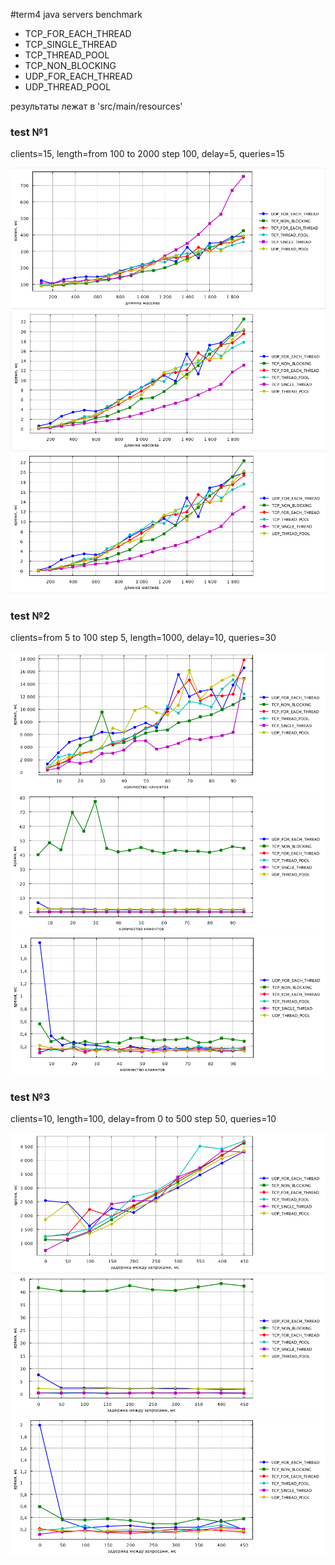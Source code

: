 #term4 java servers benchmark

* TCP_FOR_EACH_THREAD
* TCP_SINGLE_THREAD
* TCP_THREAD_POOL
* TCP_NON_BLOCKING
* UDP_FOR_EACH_THREAD
* UDP_THREAD_POOL

результаты лежат в 'src/main/resources'

### test №1
clients=15,
length=from 100 to 2000 step 100,
delay=5,
queries=15

![Граффик](src/main/resources/length/client_working_time.png "Граффик") <br />
![Граффик](src/main/resources/length/client_handling_time.png "Граффик") <br />
![Граффик](src/main/resources/length/request_handling_time.png "Граффик") <br />

### test №2
clients=from 5 to 100 step 5,
length=1000,
delay=10,
queries=30

![Граффик](src/main/resources/clients/client_working_time.png "Граффик") <br />
![Граффик](src/main/resources/clients/client_handling_time.png "Граффик") <br />
![Граффик](src/main/resources/clients/request_handling_time.png "Граффик") <br />

### test №3
clients=10,
length=100,
delay=from 0 to 500 step 50,
queries=10

![Граффик](src/main/resources/delay/client_working_time.png "Граффик") <br />
![Граффик](src/main/resources/delay/client_handling_time.png "Граффик") <br />
![Граффик](src/main/resources/delay/request_handling_time.png "Граффик") <br />